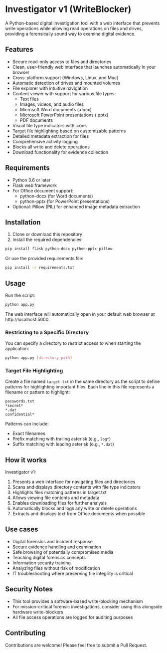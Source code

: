 # Investigator v1 (WriteBlocker)

A Python-based digital investigation tool with a web interface that prevents write operations while allowing read operations on files and drives, providing a forensically sound way to examine digital evidence.

## Features

- Secure read-only access to files and directories
- Clean, user-friendly web interface that launches automatically in your browser
- Cross-platform support (Windows, Linux, and Mac)
- Automatic detection of drives and mounted volumes
- File explorer with intuitive navigation
- Content viewer with support for various file types:
  - Text files
  - Images, videos, and audio files
  - Microsoft Word documents (.docx)
  - Microsoft PowerPoint presentations (.pptx)
  - PDF documents
- Visual file type indicators with icons
- Target file highlighting based on customizable patterns
- Detailed metadata extraction for files
- Comprehensive activity logging
- Blocks all write and delete operations
- Download functionality for evidence collection

## Requirements

- Python 3.6 or later
- Flask web framework
- For Office document support:
  - python-docx (for Word documents)
  - python-pptx (for PowerPoint presentations)
- Optional: Pillow (PIL) for enhanced image metadata extraction

## Installation

1. Clone or download this repository
2. Install the required dependencies:

```bash
pip install flask python-docx python-pptx pillow
```

Or use the provided requirements file:

```bash
pip install -r requirements.txt
```

## Usage

Run the script:

```bash
python app.py
```

The web interface will automatically open in your default web browser at http://localhost:5000.

### Restricting to a Specific Directory

You can specify a directory to restrict access to when starting the application:

```bash
python app.py [directory_path]
```

### Target File Highlighting

Create a file named `target.txt` in the same directory as the script to define patterns for highlighting important files. Each line in this file represents a filename or pattern to highlight:

```
passwords.txt
*secret*
*.dat
confidential*
```

Patterns can include:
- Exact filenames
- Prefix matching with trailing asterisk (e.g., `log*`)
- Suffix matching with leading asterisk (e.g., `*.dat`)

## How it works

Investigator v1:
1. Presents a web interface for navigating files and directories
2. Scans and displays directory contents with file type indicators
3. Highlights files matching patterns in target.txt
4. Allows viewing file contents and metadata
5. Enables downloading files for further analysis
6. Automatically blocks and logs any write or delete operations
7. Extracts and displays text from Office documents when possible

## Use cases

- Digital forensics and incident response
- Secure evidence handling and examination
- Safe browsing of potentially compromised media
- Teaching digital forensics concepts
- Information security training
- Analyzing files without risk of modification
- IT troubleshooting where preserving file integrity is critical

## Security Notes

- This tool provides a software-based write-blocking mechanism
- For mission-critical forensic investigations, consider using this alongside hardware write-blockers
- All file access operations are logged for auditing purposes

## Contributing

Contributions are welcome! Please feel free to submit a Pull Request. 
